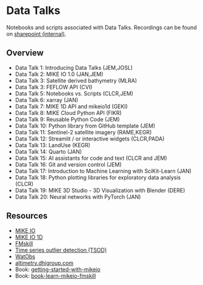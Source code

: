 # Data Talks
Notebooks and scripts associated with Data Talks. Recordings can be found on [sharepoint (internal)](https://dhigroup.sharepoint.com/sites/TechnologyandInnovation/SitePages/DnA-Datatalks.aspx).

## Overview

* Data Talk 1: Introducing Data Talks (JEM,JOSL)
* Data Talk 2: MIKE IO 1.0 (JAN,JEM)
* Data Talk 3: Satellite derived bathymetry (MLRA)
* Data Talk 3: FEFLOW API (CVI)
* Data Talk 5: Notebooks vs. Scripts (CLCR,JEM)
* Data Talk 6: xarray (JAN)
* Data Talk 7: MIKE 1D API and mikeio1d (GEKI)
* Data Talk 8: MIKE Cloud Python API (FIKR)
* Data Talk 9: Reusable Python Code (JEM)
* Data Talk 10: Python library from GitHub template (JEM)
* Data Talk 11: Sentinel-2 satellite imagery (RAME,KEGR)
* Data Talk 12: Streamlit / or interactive widgets (CLCR,PADA)
* Data Talk 13: LandUse (KEGR)
* Data Talk 14: Quarto (JAN)
* Data Talk 15: AI assistants for code and text (CLCR and JEM)
* Data Talk 16: Git and version control (JEM)
* Data Talk 17: Introduction to Machine Learning with SciKit-Learn (JAN)
* Data Talk 18: Python plotting libraries for exploratory data analysis (CLCR)
* Data Talk 19: MIKE 3D Studio - 3D Visualization with Blender (DERE)
* Data Talk 20: Neural networks with PyTorch (JAN)


## Resources 

* [MIKE IO](https://github.com/DHI/mikeio)
* [MIKE IO 1D](https://github.com/DHI/mikeio1d)
* [FMskill](https://github.com/DHI/fmskill)
* [Time series outlier detection (TSOD)](https://github.com/DHI/tsod)
* [WatObs](https://github.com/DHI/watobs)
* [altimetry.dhigroup.com](https://altimetry.dhigroup.com)
* Book: [getting-started-with-mikeio](https://dhi.github.io/getting-started-with-mikeio/intro.html)
* Book: [book-learn-mikeio-fmskill](https://dhi.github.io/book-learn-mikeio-fmskill/intro.html)

